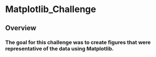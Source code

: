 # Matplotlib_Challenge
## Overview
### The goal for this challenge was to create figures that were representative of the data using Matplotlib.
